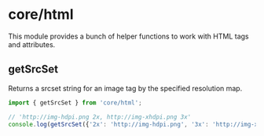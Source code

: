 # core/html

This module provides a bunch of helper functions to work with HTML tags and attributes.

## getSrcSet

Returns a srcset string for an image tag by the specified resolution map.

```js
import { getSrcSet } from 'core/html';

// 'http://img-hdpi.png 2x, http://img-xhdpi.png 3x'
console.log(getSrcSet({'2x': 'http://img-hdpi.png', '3x': 'http://img-xhdpi.png'}));
```
